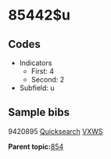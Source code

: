 # 85442$u

## Codes

-   Indicators
    -   First: 4
    -   Second: 2
-   Subfield: u

## Sample bibs

9420895 [Quicksearch](https://search.library.yale.edu/catalog/9420895) [VXWS](http://prodorbis.library.yale.edu:7014/vxws/GetHoldingsService?bibId=9420895)

**Parent topic:**[854](../../tags/854/854.md)

